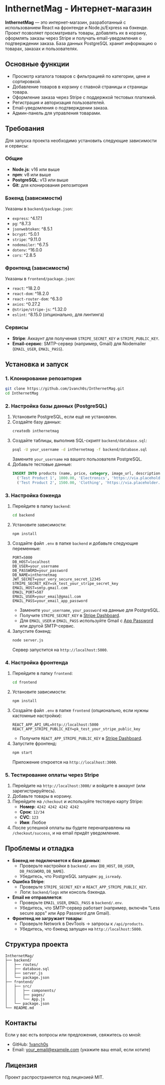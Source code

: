 # InthernetMag - Интернет-магазин

**InthernetMag** — это интернет-магазин, разработанный с использованием React на фронтенде и Node.js/Express на бэкенде. Проект позволяет просматривать товары, добавлять их в корзину, оформлять заказы через Stripe и получать email-уведомления о подтверждении заказа. База данных PostgreSQL хранит информацию о товарах, заказах и пользователях.

## Основные функции
- Просмотр каталога товаров с фильтрацией по категории, цене и сортировкой.
- Добавление товаров в корзину с главной страницы и страницы товара.
- Оформление заказа через Stripe с поддержкой тестовых платежей.
- Регистрация и авторизация пользователей.
- Email-уведомления о подтверждении заказа.
- Админ-панель для управления товарами.

## Требования
Для запуска проекта необходимо установить следующие зависимости и сервисы:

### Общие
- **Node.js**: v16 или выше
- **npm**: v8 или выше
- **PostgreSQL**: v13 или выше
- **Git**: для клонирования репозитория

### Бэкенд (зависимости)
Указаны в `backend/package.json`:
- `express`: ^4.17.1
- `pg`: ^8.7.3
- `jsonwebtoken`: ^8.5.1
- `bcrypt`: ^5.0.1
- `stripe`: ^9.11.0
- `nodemailer`: ^6.7.5
- `dotenv`: ^16.0.0
- `cors`: ^2.8.5

### Фронтенд (зависимости)
Указаны в `frontend/package.json`:
- `react`: ^18.2.0
- `react-dom`: ^18.2.0
- `react-router-dom`: ^6.3.0
- `axios`: ^0.27.2
- `@stripe/stripe-js`: ^1.32.0
- `eslint`: ^8.15.0 (опционально, для линтинга)

### Сервисы
- **Stripe**: Аккаунт для получения `STRIPE_SECRET_KEY` и `STRIPE_PUBLIC_KEY`.
- **Email-сервис**: SMTP-сервер (например, Gmail) для Nodemailer (`EMAIL_USER`, `EMAIL_PASS`).

## Установка и запуск

### 1. Клонирование репозитория
```bash
git clone https://github.com/1vanch0s/InthernetMag.git
cd InthernetMag
```

### 2. Настройка базы данных (PostgreSQL)
1. Установите PostgreSQL, если ещё не установлен.
2. Создайте базу данных:
   ```sql
   createdb inthernetmag
   ```
3. Создайте таблицы, выполнив SQL-скрипт `backend/database.sql`:
   ```bash
   psql -U your_username -d inthernetmag -f backend/database.sql
   ```
   Замените `your_username` на вашего пользователя PostgreSQL.
4. Добавьте тестовые данные:
   ```sql
   INSERT INTO products (name, price, category, image_url, description, created_at) VALUES
     ('Test Product 1', 1000.00, 'Electronics', 'https://via.placeholder.com/150', 'Description 1', NOW()),
     ('Test Product 2', 1500.00, 'Clothing', 'https://via.placeholder.com/150', 'Description 2', NOW());
   ```

### 3. Настройка бэкенда
1. Перейдите в папку `backend`:
   ```bash
   cd backend
   ```
2. Установите зависимости:
   ```bash
   npm install
   ```
3. Создайте файл `.env` в папке `backend` и добавьте следующие переменные:
   ```env
   PORT=5000
   DB_HOST=localhost
   DB_USER=your_username
   DB_PASSWORD=your_password
   DB_NAME=inthernetmag
   JWT_SECRET=your_very_secure_secret_12345
   STRIPE_SECRET_KEY=sk_test_your_stripe_secret_key
   EMAIL_HOST=smtp.gmail.com
   EMAIL_PORT=587
   EMAIL_USER=your_email@gmail.com
   EMAIL_PASS=your_email_app_password
   ```
   - Замените `your_username`, `your_password` на данные для PostgreSQL.
   - Получите `STRIPE_SECRET_KEY` в [Stripe Dashboard](https://dashboard.stripe.com/test/apikeys).
   - Для `EMAIL_USER` и `EMAIL_PASS` используйте Gmail с [App Password](https://myaccount.google.com/security) или другой SMTP-сервис.
4. Запустите бэкенд:
   ```bash
   node server.js
   ```
   Сервер запустится на `http://localhost:5000`.

### 4. Настройка фронтенда
1. Перейдите в папку `frontend`:
   ```bash
   cd frontend
   ```
2. Установите зависимости:
   ```bash
   npm install
   ```
3. Создайте файл `.env` в папке `frontend` (опционально, если нужны кастомные настройки):
   ```env
   REACT_APP_API_URL=http://localhost:5000
   REACT_APP_STRIPE_PUBLIC_KEY=pk_test_your_stripe_public_key
   ```
   - Получите `REACT_APP_STRIPE_PUBLIC_KEY` в [Stripe Dashboard](https://dashboard.stripe.com/test/apikeys).
4. Запустите фронтенд:
   ```bash
   npm start
   ```
   Приложение откроется на `http://localhost:3000`.

### 5. Тестирование оплаты через Stripe
1. Перейдите на `http://localhost:3000/` и войдите в аккаунт (или зарегистрируйтесь).
2. Добавьте товары в корзину.
3. Перейдите на `/checkout` и используйте тестовую карту Stripe:
   - **Номер**: `4242 4242 4242 4242`
   - **Срок**: `12/34`
   - **CVC**: `123`
   - **Имя**: Любое
4. После успешной оплаты вы будете перенаправлены на `/checkout/success`, и на email придёт уведомление.

## Проблемы и отладка
- **Бэкенд не подключается к базе данных**:
  - Проверьте настройки в `backend/.env` (`DB_HOST`, `DB_USER`, `DB_PASSWORD`, `DB_NAME`).
  - Убедитесь, что PostgreSQL запущен: `pg_isready`.
- **Ошибка Stripe**:
  - Проверьте `STRIPE_SECRET_KEY` и `REACT_APP_STRIPE_PUBLIC_KEY`.
  - Логи: `backend/logs` или консоль бэкенда.
- **Email не отправляется**:
  - Проверьте `EMAIL_USER`, `EMAIL_PASS` в `backend/.env`.
  - Убедитесь, что SMTP-сервер работает (например, включён "Less secure apps" или App Password для Gmail).
- **Фронтенд не загружает товары**:
  - Проверьте Network в DevTools → запросы к `/api/products`.
  - Убедитесь, что бэкенд запущен на `http://localhost:5000`.

## Структура проекта
```
InthernetMag/
├── backend/
│   ├── routes/
│   ├── database.sql
│   ├── server.js
│   └── package.json
├── frontend/
│   ├── src/
│   │   ├── components/
│   │   ├── pages/
│   │   └── App.js
│   └── package.json
└── README.md
```

## Контакты
Если у вас есть вопросы или предложения, свяжитесь со мной:
- GitHub: [1vanch0s](https://github.com/1vanch0s)
- Email: your_email@example.com (укажите ваш email, если хотите)

## Лицензия
Проект распространяется под лицензией MIT.